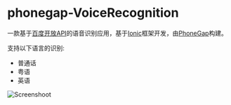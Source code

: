 # phonegap-VoiceRecognition
一款基于[百度开放API](http://developer.baidu.com/wiki/index.php?title=docs/cplat/media/voice)的语音识别应用，基于[Ionic](http://ionicframework.com/)框架开发，由[PhoneGap](http://phonegap.com/)构建。
  
支持以下语言的识别:
- 普通话
- 粤语
- 英语

![Screenshoot](https://raw.githubusercontent.com/loveky/phonegap-VoiceRecognition/master/www/img/screenshoot.gif)